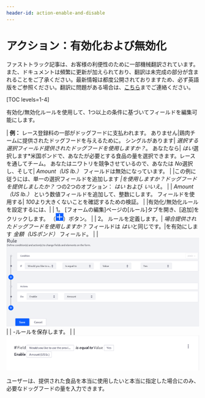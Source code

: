 ```yaml
---
header-id: action-enable-and-disable
---
```


# アクション：有効化および無効化

<p class="alert alert-info"><span class="wysiwyg-color-blue120">ファストトラック記事は、お客様の利便性のために一部機械翻訳されています。また、ドキュメントは頻繁に更新が加えられており、翻訳は未完成の部分が含まれることをご了承ください。最新情報は都度公開されておりますため、必ず英語版をご参照ください。翻訳に問題がある場合は、<a href="mailto:support-content-jp@liferay.com">こちら</a>までご連絡ください。</span></p>

[TOC levels=1-4]

有効化/無効化ルールを使用して、1つ以上の条件に基づいてフィールドを編集可能にします。

| **例：** レース登録料の一部がドッグフードに支払われます。 ありません|鶏肉チームに提供されたドッグフードを与えるために。 シングルがあります| *選択する選択フィールド提供されたドッグフードを使用しますか？*。 あなたなら| *はい*選択します*米国ポンドで、あなたが必要とする食品の量を選択できます。レースを通してチーム。 あなたはニワトリを競争させているので、あなたは *No*選択し、そして| *Amount（US lb.）* フィールドは無効になっています。 | |この例に従うには、単一の選択フィールドを追加します *|を使用しますか？ドッグフードを提供しましたか？* つの2つのオプション： *はい* および *いいえ*。 | | *Amount（US lb.）* という数値フィールドを追加して、整数にします。 フィールドを使用する| *100*より大きくないことを確認するための検証。 | |有効化/無効化ルールを設定するには、| | 1。 [フォームの編集]ページの[ルール]タブを開き、[追加]をクリックします。 （![Add](../../../images/icon-add.png)）ボタン。 | | 2。 ルールを定義します。| *場合提供されたドッグフードを使用しますか？* フィールドは *はい*と同じです。|を有効にします *金額（USポンド）* フィールド。 | | ![Figure 1: Build form rules quickly by defining your conditions and | actions.](../../../images/forms-enable-rule.png) | | -ルールを保存します。 | | ![図2：ルールが保存されると、ルールが表示されるので、ルールの内容を簡単に理解できます。](../../../images/forms-enable-rule2.png)</p>

ユーザーは、提供された食品を本当に使用したいと本当に指定した場合にのみ、必要なドッグフードの量を入力できます。
